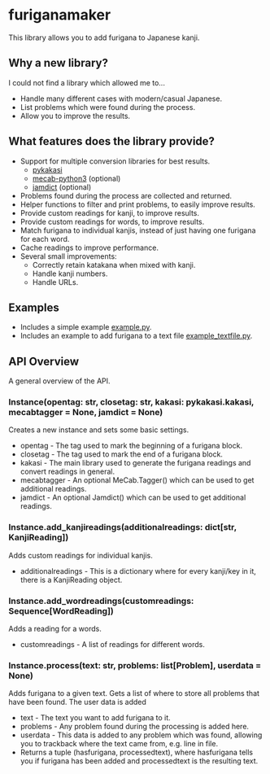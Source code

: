 # furiganamaker
This library allows you to add furigana to Japanese kanji.


## Why a new library?
I could not find a library which allowed me to...
- Handle many different cases with modern/casual Japanese.
- List problems which were found during the process.
- Allow you to improve the results.


## What features does the library provide?
- Support for multiple conversion libraries for best results.
  - [pykakasi](https://github.com/miurahr/pykakasi)
  - [mecab-python3](https://github.com/SamuraiT/mecab-python3) (optional)
  - [jamdict](https://github.com/neocl/jamdict) (optional)
- Problems found during the process are collected and returned.
- Helper functions to filter and print problems, to easily improve results.
- Provide custom readings for kanji, to improve results.
- Provide custom readings for words, to improve results.
- Match furigana to individual kanjis, instead of just having one furigana for each word.
- Cache readings to improve performance.
- Several small improvements:
  - Correctly retain katakana when mixed with kanji.
  - Handle kanji numbers.
  - Handle URLs.


## Examples
- Includes a simple example [example.py](https://github.com/dkollmann/furiganamaker/blob/main/example.py).
- Includes an example to add furigana to a text file [example_textfile.py](https://github.com/dkollmann/furiganamaker/blob/main/example_textfile.py).


## API Overview
A general overview of the API.


### Instance(opentag: str, closetag: str, kakasi: pykakasi.kakasi, mecabtagger = None, jamdict = None)
Creates a new instance and sets some basic settings.

- opentag - The tag used to mark the beginning of a furigana block.
- closetag - The tag used to mark the end of a furigana block.
- kakasi - The main library used to generate the furigana readings and convert readings in general.
- mecabtagger - An optional MeCab.Tagger() which can be used to get additional readings.
- jamdict - An optional Jamdict() which can be used to get additional readings.


### Instance.add_kanjireadings(additionalreadings: dict[str, KanjiReading])
Adds custom readings for individual kanjis.

- additionalreadings - This is a dictionary where for every kanji/key in it, there is a KanjiReading object.


### Instance.add_wordreadings(customreadings: Sequence[WordReading])
Adds a reading for a words.

- customreadings - A list of readings for different words.


### Instance.process(text: str, problems: list[Problem], userdata = None)
Adds furigana to a given text. Gets a list of where to store all problems that have been found. The user data is added

- text - The text you want to add furigana to it.
- problems - Any problem found during the processing is added here.
- userdata - This data is added to any problem which was found, allowing you to trackback where the text came from, e.g. line in file.
- Returns a tuple (hasfurigana, processedtext), where hasfurigana tells you if furigana has been added and processedtext is the resulting text.
